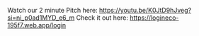 Watch our 2 minute Pitch here: https://youtu.be/K0JtD9hJveg?si=ni_p0ad1MYD_e6_m
Check it out here: https://logineco-195f7.web.app/login
